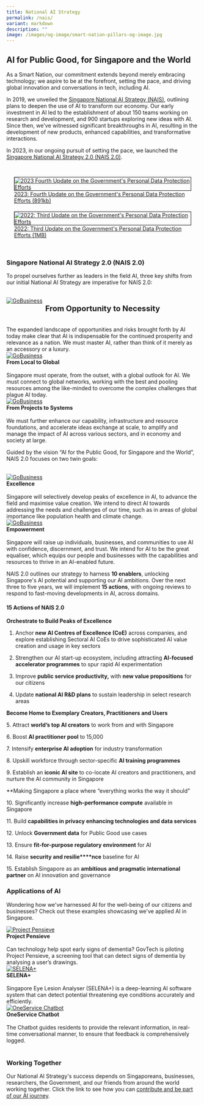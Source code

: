 ```yaml
---
title: National AI Strategy
permalink: /nais/
variant: markdown
description: ""
image: /images/og-image/smart-nation-pillars-og-image.jpg
---
```

## AI for Public Good, for Singapore and the World

As a Smart Nation, our commitment extends beyond merely embracing technology; we aspire to be at the forefront, setting the pace, and driving global innovation and conversations in tech, including AI. 

In 2019, we unveiled the [Singapore National AI Strategy (NAIS)](/files/publications/national-ai-strategy.pdf), outlining plans to deepen the use of AI to transform our economy. Our early investment in AI led to the establishment of about 150 teams working on research and development, and 900 startups exploring new ideas with AI. Since then, we've witnessed significant breakthroughs in AI, resulting in the development of new products, enhanced capabilities, and transformative interactions. 

In 2023, in our ongoing pursuit of setting the pace, we launched the [Singapore National AI Strategy 2.0  (NAIS 2.0)](/files/publications/national-ai-strategy.pdf).

<div class="row" style="padding: 20px 0px 0px 0px;">

<div class="col" style="padding: 10px 20px 10px 20px;"><a href="/files/publications/2023:%20fourth%20update%20on%20the%20government's%20personal%20data%20protection%20efforts.pdf" target="_blank"><img style="border:1px solid black;" src="/images/abt-smart-nation/2023-fourth-update-on-data-protection-efforts-cover.png" alt="2023 Fourth Update on the Government's Personal Data Protection Efforts">2023: Fourth Update on the Government's Personal Data Protection Efforts (891kb)</a></div>

<div class="col" style="padding: 10px 20px 10px 20px;"><a href="/files/publications/govt%20personal%20data%20protection%20efforts%202022.pdf" target="_blank"><img style="border:1px solid black;" src="/images/abt-smart-nation/2022-third-update-on-data-protection-efforts-cover.jpg" alt="2022: Third Update on the Government's Personal Data Protection Efforts">2022: Third Update on the Government's Personal Data Protection Efforts (1MB)</a></div>

<div class="col" style="padding: 10px 20px 10px 20px;"></div>

</div>

### Singapore National AI Strategy 2.0 (NAIS 2.0)


To propel ourselves further as leaders in the field AI, three key shifts from our initial National AI Strategy are imperative for NAIS 2.0:

<br>

<div class="row">

<div class="col"> 
<a href="/initiatives/strategic-national-projects/gobusiness"><img src="/images/initiatives/business-grant-portal-overview.jpeg" alt="GoBusiness"></a><br><b></b><center><b></b><div style="font-size:20px; align:center;"><b>From Opportunity to Necessity</b></div></center><br><br>The expanded landscape of opportunities and risks brought forth by AI today make clear that AI is indispensable for the continued prosperity and relevance as a nation. We must master AI, rather than think of it merely as an accessory or a luxury.<br></div></div>

<div class="col"> 
<a href="/initiatives/strategic-national-projects/gobusiness"><img src="/images/initiatives/business-grant-portal-overview.jpeg" alt="GoBusiness"></a><br><b>From Local to Global</b><br><br>Singapore must operate, from the outset, with a global outlook for AI. We must connect to global networks, working with the best and pooling resources among the like-minded to overcome the complex challenges that plague AI today.&nbsp;<br></div>
	
<div class="col"> 
<a href="/initiatives/strategic-national-projects/gobusiness"><img src="/images/initiatives/business-grant-portal-overview.jpeg" alt="GoBusiness"></a><br><b>From Projects to Systems</b><br><br>We must further enhance our capability, infrastructure and resource foundations, and accelerate ideas exchange at scale, to amplify and manage the impact of AI across various sectors, and in economy and society at large.<br></div>

	
	
Guided by the vision “AI for the Public Good, for Singapore and the World”, NAIS 2.0 focuses on two&nbsp;twin&nbsp;goals:

<br>

<div class="row">

<div class="col"> 
<a href="/initiatives/strategic-national-projects/gobusiness"><img src="/images/initiatives/business-grant-portal-overview.jpeg" alt="GoBusiness"></a><br><b>Excellence</b><br><br>Singapore will selectively develop peaks of excellence in AI, to advance the field and maximise value creation. We intend to direct AI towards addressing the needs and challenges of our time, such as in areas of global importance like population health and climate change.<br></div>

<div class="col"> 
<a href="/initiatives/strategic-national-projects/gobusiness"><img src="/images/initiatives/business-grant-portal-overview.jpeg" alt="GoBusiness"></a><br><b>Empowerment</b><br><br>Singapore will raise up individuals, businesses, and communities to use AI with confidence, discernment, and trust. We intend for AI to be the great equaliser, which equips our people and businesses with the capabilities and resources to thrive in an AI-enabled future.&nbsp;<br></div>

</div>	


NAIS 2.0 outlines our strategy to harness **10 enablers**, unlocking Singapore's AI potential and supporting our AI ambitions. Over the next three to five years, we will implement **15 actions**, with ongoing reviews to respond to fast-moving developments in AI, across domains.

#### 15 Actions of NAIS 2.0

**Orchestrate to Build Peaks of Excellence**

1. Anchor&nbsp;**new AI Centres of Excellence (CoE)**&nbsp;across companies, and explore establishing Sectoral AI CoEs to drive sophisticated AI value creation and usage in key sectors

2. Strengthen our AI start-up ecosystem, including attracting&nbsp;**AI-focused accelerator programmes**&nbsp;to spur rapid AI experimentation

3. Improve&nbsp;**public service productivity,**&nbsp;with&nbsp;**new value propositions**&nbsp;for our citizens

4. Update&nbsp;**national AI R&amp;D plans**&nbsp;to sustain leadership in select research areas

**Become Home to Exemplary Creators, Practitioners and Users**  

5\. Attract&nbsp;**world’s top AI creators**&nbsp;to work from and with Singapore

6\. Boost&nbsp;**AI practitioner pool**&nbsp;to 15,000

7\. Intensify&nbsp;**enterprise AI adoption**&nbsp;for industry transformation

8\. Upskill workforce through sector-specific&nbsp;**AI training programmes**

9\.&nbsp;Establish an&nbsp;**iconic AI site**&nbsp;to co-locate AI creators and practitioners, and nurture the AI community in Singapore  
  
**Making Singapore a place where “everything works the way it should”

10\. Significantly increase&nbsp;**high-performance compute**&nbsp;available in Singapore

11\. Build&nbsp;**capabilities in privacy enhancing technologies and data services**

12\. Unlock&nbsp;**Government data**&nbsp;for Public Good use cases

13\. Ensure&nbsp;**fit-for-purpose regulatory environment**&nbsp;for AI

14\. Raise&nbsp;**security and resilie****nce**&nbsp;baseline for AI

15\. Establish Singapore as an&nbsp;**ambitious**&nbsp;**and pragmatic international partner**&nbsp;on AI innovation and governance

### Applications of AI

Wondering how we've harnessed AI for the well-being of our citizens and businesses? Check out these examples showcasing we've applied AI in Singapore.

<div class="row">
	
<div class="col"> 
<a href="/initiatives/health/project-pensieve/"><img src="/images/initiatives/project-pensieve.jpg" alt="Project Pensieve"></a><br>
	<div class="header"><b>Project Pensieve</b></div>
	<div class="para"><br>Can technology help spot early signs of dementia? GovTech is piloting Project Pensieve, a screening tool that can detect signs of dementia by analysing a user’s drawings.
		<br></div>
</div>
	
<div class="col"> 
<a href="/initiatives/health/selena-plus/"><img src="/images/initiatives/selena.jpeg" alt="SELENA+"></a><br>
		<div class="header"><b>SELENA+</b></div>
		<div class="para"><br>Singapore Eye Lesion Analyser (SELENA+) is a deep-learning AI software system that can detect potential threatening eye conditions accurately and efficiently.
<br></div>
</div>
	
<div class="col"> 
<a href="/initiatives/urban-living/oneservice-chatbot"><img src="/images/initiatives/overview-pages/oneservice.jpeg" alt="OneService Chatbot"></a><br>
    <div class="header"><b>OneService Chatbot</b></div>
    <div class="para"><br>The Chatbot guides residents to provide the relevant information, in real-time conversational manner, to ensure that feedback is comprehensively logged. 
</div>
<br></div>
	
</div>
	
### Working Together

Our National AI Strategy's success depends on Singaporeans, businesses, researchers, the Government, and our friends from around the world working together. Click the link to see how you can [contribute and be part of our AI journey](/nais/contribute).